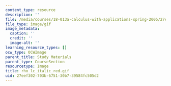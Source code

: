 ```yaml
---
content_type: resource
description: ''
file: /media/courses/18-013a-calculus-with-applications-spring-2005/27eef302703b675130b739584fc505d2_rho_lc_italic_red.gif
file_type: image/gif
image_metadata:
  caption: ''
  credit: ''
  image-alt: ''
learning_resource_types: []
ocw_type: OCWImage
parent_title: Study Materials
parent_type: CourseSection
resourcetype: Image
title: rho_lc_italic_red.gif
uid: 27eef302-703b-6751-30b7-39584fc505d2
---
```

